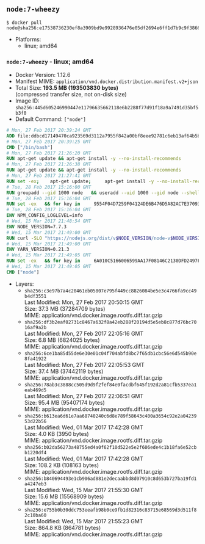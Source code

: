 ## `node:7-wheezy`

```console
$ docker pull node@sha256:e17538736230ef8a3909bd9e9928936476e05df2694e6ff1d7b9c9f38661c6b3
```

-	Platforms:
	-	linux; amd64

### `node:7-wheezy` - linux; amd64

-	Docker Version: 1.12.6
-	Manifest MIME: `application/vnd.docker.distribution.manifest.v2+json`
-	Total Size: **193.5 MB (193503830 bytes)**  
	(compressed transfer size, not on-disk size)
-	Image ID: `sha256:445d605246990447e11796635662118e6b2288f77d91f18a9a7491d35bf5b3f0`
-	Default Command: `["node"]`

```dockerfile
# Mon, 27 Feb 2017 20:39:24 GMT
ADD file:ddbcd17149470ca923569d3112a7955f842a00bf8eee92781c6eb13af64b5b82 in / 
# Mon, 27 Feb 2017 20:39:25 GMT
CMD ["/bin/bash"]
# Mon, 27 Feb 2017 21:26:20 GMT
RUN apt-get update && apt-get install -y --no-install-recommends 		ca-certificates 		curl 		wget 	&& rm -rf /var/lib/apt/lists/*
# Mon, 27 Feb 2017 21:26:38 GMT
RUN apt-get update && apt-get install -y --no-install-recommends 		bzr 		git 		mercurial 		openssh-client 		subversion 				procps 	&& rm -rf /var/lib/apt/lists/*
# Mon, 27 Feb 2017 21:27:41 GMT
RUN set -ex; 	apt-get update; 	apt-get install -y --no-install-recommends 		autoconf 		automake 		bzip2 		file 		g++ 		gcc 		imagemagick 		libbz2-dev 		libc6-dev 		libcurl4-openssl-dev 		libdb-dev 		libevent-dev 		libffi-dev 		libgdbm-dev 		libgeoip-dev 		libglib2.0-dev 		libjpeg-dev 		libkrb5-dev 		liblzma-dev 		libmagickcore-dev 		libmagickwand-dev 		libncurses-dev 		libpng-dev 		libpq-dev 		libreadline-dev 		libsqlite3-dev 		libssl-dev 		libtool 		libwebp-dev 		libxml2-dev 		libxslt-dev 		libyaml-dev 		make 		patch 		xz-utils 		zlib1g-dev 				$( 			if apt-cache show 'default-libmysqlclient-dev' 2>/dev/null | grep -q '^Version:'; then 				echo 'default-libmysqlclient-dev'; 			else 				echo 'libmysqlclient-dev'; 			fi 		) 	; 	rm -rf /var/lib/apt/lists/*
# Tue, 28 Feb 2017 15:16:00 GMT
RUN groupadd --gid 1000 node   && useradd --uid 1000 --gid node --shell /bin/bash --create-home node
# Tue, 28 Feb 2017 15:16:04 GMT
RUN set -ex   && for key in     9554F04D7259F04124DE6B476D5A82AC7E37093B     94AE36675C464D64BAFA68DD7434390BDBE9B9C5     0034A06D9D9B0064CE8ADF6BF1747F4AD2306D93     FD3A5288F042B6850C66B31F09FE44734EB7990E     71DCFD284A79C3B38668286BC97EC7A07EDE3FC1     DD8F2338BAE7501E3DD5AC78C273792F7D83545D     B9AE9905FFD7803F25714661B63B535A4C206CA9     C4F0DFFF4E8C1A8236409D08E73BC641CC11F4C8     56730D5401028683275BD23C23EFEFE93C4CFFFE   ; do     gpg --keyserver ha.pool.sks-keyservers.net --recv-keys "$key";   done
# Tue, 28 Feb 2017 15:16:04 GMT
ENV NPM_CONFIG_LOGLEVEL=info
# Wed, 15 Mar 2017 21:48:54 GMT
ENV NODE_VERSION=7.7.3
# Wed, 15 Mar 2017 21:49:00 GMT
RUN curl -SLO "https://nodejs.org/dist/v$NODE_VERSION/node-v$NODE_VERSION-linux-x64.tar.xz"   && curl -SLO "https://nodejs.org/dist/v$NODE_VERSION/SHASUMS256.txt.asc"   && gpg --batch --decrypt --output SHASUMS256.txt SHASUMS256.txt.asc   && grep " node-v$NODE_VERSION-linux-x64.tar.xz\$" SHASUMS256.txt | sha256sum -c -   && tar -xJf "node-v$NODE_VERSION-linux-x64.tar.xz" -C /usr/local --strip-components=1   && rm "node-v$NODE_VERSION-linux-x64.tar.xz" SHASUMS256.txt.asc SHASUMS256.txt   && ln -s /usr/local/bin/node /usr/local/bin/nodejs
# Wed, 15 Mar 2017 21:49:00 GMT
ENV YARN_VERSION=0.21.3
# Wed, 15 Mar 2017 21:49:05 GMT
RUN set -ex   && for key in     6A010C5166006599AA17F08146C2130DFD2497F5   ; do     gpg --keyserver ha.pool.sks-keyservers.net --recv-keys "$key";   done   && curl -fSL -o yarn.js "https://yarnpkg.com/downloads/$YARN_VERSION/yarn-legacy-$YARN_VERSION.js"   && curl -fSL -o yarn.js.asc "https://yarnpkg.com/downloads/$YARN_VERSION/yarn-legacy-$YARN_VERSION.js.asc"   && gpg --batch --verify yarn.js.asc yarn.js   && rm yarn.js.asc   && mv yarn.js /usr/local/bin/yarn   && chmod +x /usr/local/bin/yarn
# Wed, 15 Mar 2017 21:49:05 GMT
CMD ["node"]
```

-	Layers:
	-	`sha256:c3e97b7a4c20461eb05807e795f449cc8826084be5e3c4766fa9cc49b4df3551`  
		Last Modified: Mon, 27 Feb 2017 20:50:15 GMT  
		Size: 37.3 MB (37284709 bytes)  
		MIME: application/vnd.docker.image.rootfs.diff.tar.gzip
	-	`sha256:df3b2eaf02731c8467a632f8a42eb288f20194d5e5eb8c877d76bc7016af9a2b`  
		Last Modified: Mon, 27 Feb 2017 22:05:16 GMT  
		Size: 6.8 MB (6824025 bytes)  
		MIME: application/vnd.docker.image.rootfs.diff.tar.gzip
	-	`sha256:6ce1ba85d55de6e30e01c04f704abfd8bc7f65db1cbc56e6d545b90e8fa41922`  
		Last Modified: Mon, 27 Feb 2017 22:05:53 GMT  
		Size: 37.4 MB (37442119 bytes)  
		MIME: application/vnd.docker.image.rootfs.diff.tar.gzip
	-	`sha256:78ab3c3888cc505d9d9f2fef84e0facdbf645f192d2a81cfb5337ea1eab469d5`  
		Last Modified: Mon, 27 Feb 2017 22:06:51 GMT  
		Size: 95.4 MB (95407174 bytes)  
		MIME: application/vnd.docker.image.rootfs.diff.tar.gzip
	-	`sha256:b613ea6d61e7aa68740240c6d8e789f58643c400a3654c92e2a0423953d22b56`  
		Last Modified: Wed, 01 Mar 2017 17:42:28 GMT  
		Size: 4.0 KB (3950 bytes)  
		MIME: application/vnd.docker.image.rootfs.diff.tar.gzip
	-	`sha256:b02da56273a48755ed4a0f62f10d522e5e2f606ede4c1b18fa6e52cbb1220df4`  
		Last Modified: Wed, 01 Mar 2017 17:42:28 GMT  
		Size: 108.2 KB (108163 bytes)  
		MIME: application/vnd.docker.image.rootfs.diff.tar.gzip
	-	`sha256:b840694493e1cb906ad881e2decaabbd8d07910c8d653b727ba19fd1a4247eb3`  
		Last Modified: Wed, 15 Mar 2017 21:55:30 GMT  
		Size: 15.6 MB (15568909 bytes)  
		MIME: application/vnd.docker.image.rootfs.diff.tar.gzip
	-	`sha256:e755b0b30ddc753eeafb98b0ce9fb1d82316c83715e68569d3d511f82c10ba60`  
		Last Modified: Wed, 15 Mar 2017 21:55:23 GMT  
		Size: 864.8 KB (864781 bytes)  
		MIME: application/vnd.docker.image.rootfs.diff.tar.gzip
